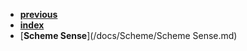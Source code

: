 * [**previous**](/docs)
* [**index**](/docs/Scheme/index.md)
* [**Scheme Sense**](/docs/Scheme/Scheme Sense.md)
